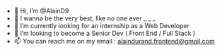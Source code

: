- 👋 Hi, I’m @AlainD9
- 👀 I wanna be the very best, like no one ever _ _ _
- 🌱 I’m currently looking for an internship as a Web Developer
- 💞️ I’m looking to become a Senior Dev ( Front End / Full Stack )
- 📫 You can reach me on my email : alaindurand.frontend@gmail.com

<!---
AlainD9/AlainD9 is a ✨ special ✨ repository because its `README.md` (this file) appears on your GitHub profile.
You can click the Preview link to take a look at your changes.
--->
